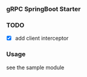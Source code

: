 ### gRPC SpringBoot Starter

### TODO

- [x] add client interceptor


### Usage

see the sample module
